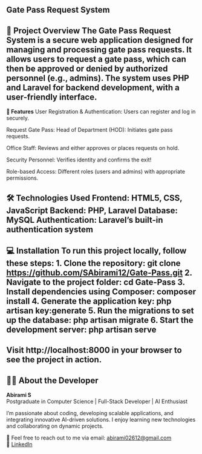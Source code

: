 ##  Gate Pass Request System
**🚀 Project Overview**
The Gate Pass Request System is a secure web application designed for managing and processing gate pass requests. It allows users to request a gate pass, which can then be approved or denied by authorized personnel (e.g., admins). The system uses PHP and Laravel for backend development, with a user-friendly interface.
----
**🌟 Features**
User Registration & Authentication: Users can register and log in securely.

Request Gate Pass: Head of Department (HOD): Initiates gate pass requests.

Office Staff: Reviews and either approves or places requests on hold.

Security Personnel: Verifies identity and confirms the exit!

Role-based Access: Different roles (users and admins) with appropriate permissions.

**🛠️ Technologies Used**
Frontend: HTML5, CSS, JavaScript
Backend: PHP, Laravel
Database: MySQL
Authentication: Laravel’s built-in authentication system
----
**💻 Installation**
To run this project locally, follow these steps:
**1. Clone the repository:**
git clone https://github.com/SAbirami12/Gate-Pass.git
**2. Navigate to the project folder:**
cd Gate-Pass
**3. Install dependencies using Composer:**
composer install
**4. Generate the application key:**
php artisan key:generate
**5. Run the migrations to set up the database:**
php artisan migrate
**6. Start the development server:**
php artisan serve
-----
Visit http://localhost:8000 in your browser to see the project in action.
-----

## 🙋‍♀️ About the Developer

**Abirami S**  
Postgraduate in Computer Science | Full-Stack Developer | AI Enthusiast

I’m passionate about coding, developing scalable applications, and integrating innovative AI-driven solutions. I enjoy learning new technologies and collaborating on dynamic projects.

📧 Feel free to reach out to me via email: [abirami02612@gmail.com](mailto:abirami02612@gmail.com)  
🔗 [LinkedIn](https://www.linkedin.com/in/abirami-s-608161342)
